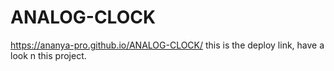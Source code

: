 # ANALOG-CLOCK
https://ananya-pro.github.io/ANALOG-CLOCK/
this is the deploy link, have a look n this project.
